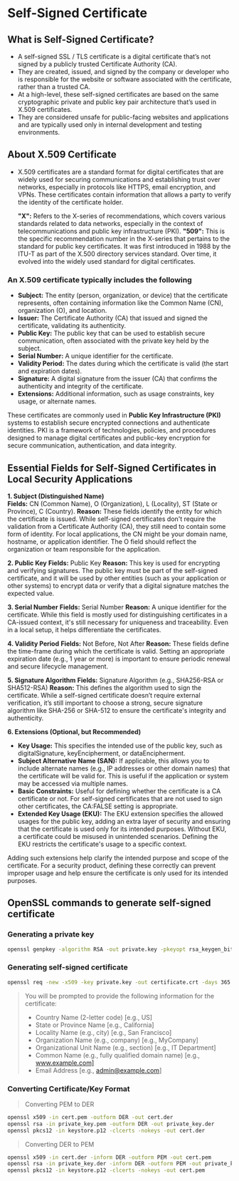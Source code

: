 # Self-Signed Certificate

## What is Self-Signed Certificate?

- A self-signed SSL / TLS certificate is a digital certificate that’s not signed by a publicly trusted Certificate Authority (CA).  
- They are created, issued, and signed by the company or developer who is responsible for the website or software associated with the certificate, rather than a trusted CA.
- At a high-level, these self-signed certificates are based on the same cryptographic private and public key pair architecture that’s used in X.509 certificates.  
- They are considered unsafe for public-facing websites and applications and are typically used only in internal development and testing environments.

## About X.509 Certificate  

- X.509 certificates are a standard format for digital certificates that are widely used for securing communications and establishing trust over networks, especially in protocols like HTTPS, email encryption, and VPNs. These certificates contain information that allows a party to verify the identity of the certificate holder.  
  
    __"X":__ Refers to the X-series of recommendations, which covers various standards related to data networks, especially in the context of telecommunications and public key infrastructure (PKI).
    __"509":__ This is the specific recommendation number in the X-series that pertains to the standard for public key certificates. It was first introduced in 1988 by the ITU-T as part of the X.500 directory services standard. Over time, it evolved into the widely used standard for digital certificates.  

### An X.509 certificate typically includes the following  

- __Subject:__ The entity (person, organization, or device) that the certificate represents, often containing information like the Common Name (CN), organization (O), and location.
- __Issuer:__ The Certificate Authority (CA) that issued and signed the certificate, validating its authenticity.
- __Public Key:__ The public key that can be used to establish secure communication, often associated with the private key held by the subject.
- __Serial Number:__ A unique identifier for the certificate.
- __Validity Period:__ The dates during which the certificate is valid (the start and expiration dates).
- __Signature:__ A digital signature from the issuer (CA) that confirms the authenticity and integrity of the certificate.
- __Extensions:__ Additional information, such as usage constraints, key usage, or alternate names.

These certificates are commonly used in __Public Key Infrastructure (PKI)__ systems to establish secure encrypted connections and authenticate identities. PKI is a framework of technologies, policies, and procedures designed to manage digital certificates and public-key encryption for secure communication, authentication, and data integrity.

## Essential Fields for Self-Signed Certificates in Local Security Applications  

__1. Subject (Distinguished Name)__  
__Fields:__ CN (Common Name), O (Organization), L (Locality), ST (State or Province), C (Country).
__Reason:__ These fields identify the entity for which the certificate is issued. While self-signed certificates don't require the validation from a Certificate Authority (CA), they still need to contain some form of identity. For local applications, the CN might be your domain name, hostname, or application identifier. The O field should reflect the organization or team responsible for the application.

__2. Public Key__
__Fields:__ Public Key
__Reason:__ This key is used for encrypting and verifying signatures. The public key must be part of the self-signed certificate, and it will be used by other entities (such as your application or other systems) to encrypt data or verify that a digital signature matches the expected value.

__3. Serial Number__
__Fields:__ Serial Number
__Reason:__ A unique identifier for the certificate. While this field is mostly used for distinguishing certificates in a CA-issued context, it's still necessary for uniqueness and traceability. Even in a local setup, it helps differentiate the certificates.

__4. Validity Period__
__Fields:__ Not Before, Not After
__Reason:__ These fields define the time-frame during which the certificate is valid. Setting an appropriate expiration date (e.g., 1 year or more) is important to ensure periodic renewal and secure lifecycle management.

__5. Signature Algorithm__
__Fields:__ Signature Algorithm (e.g., SHA256-RSA or SHA512-RSA)
__Reason:__ This defines the algorithm used to sign the certificate. While a self-signed certificate doesn’t require external verification, it’s still important to choose a strong, secure signature algorithm like SHA-256 or SHA-512 to ensure the certificate's integrity and authenticity.

__6. Extensions (Optional, but Recommended)__  

- __Key Usage:__ This specifies the intended use of the public key, such as digitalSignature, keyEncipherment, or dataEncipherment.
- __Subject Alternative Name (SAN):__ If applicable, this allows you to include alternate names (e.g., IP addresses or other domain names) that the certificate will be valid for. This is useful if the application or system may be accessed via multiple names.
- __Basic Constraints:__ Useful for defining whether the certificate is a CA certificate or not. For self-signed certificates that are not used to sign other certificates, the CA:FALSE setting is appropriate.
- __Extended Key Usage (EKU):__ The EKU extension specifies the allowed usages for the public key, adding an extra layer of security and ensuring that the certificate is used only for its intended purposes. Without EKU, a certificate could be misused in unintended scenarios. Defining the EKU restricts the certificate's usage to a specific context.

Adding such extensions help clarify the intended purpose and scope of the certificate. For a security product, defining these correctly can prevent improper usage and help ensure the certificate is only used for its intended purposes.

## OpenSSL commands to generate self-signed certificate

### Generating a private key

```bash
openssl genpkey -algorithm RSA -out private.key -pkeyopt rsa_keygen_bits:2048
```

### Generating self-signed certificate

```bash
openssl req -new -x509 -key private.key -out certificate.crt -days 365
```

> You will be prompted to provide the following information for the certificate:
>
> - Country Name (2-letter code) [e.g., US]
> - State or Province Name [e.g., California]
> - Locality Name (e.g., city) [e.g., San Francisco]
> - Organization Name (e.g., company) [e.g., MyCompany]
> - Organizational Unit Name (e.g., section) [e.g., IT Department]
> - Common Name (e.g., fully qualified domain name) [e.g., www.example.com]
> - Email Address [e.g., admin@example.com]

### Converting Certificate/Key Format

> Converting PEM to DER

```bash
openssl x509 -in cert.pem -outform DER -out cert.der
openssl rsa -in private_key.pem -outform DER -out private_key.der
openssl pkcs12 -in keystore.p12 -clcerts -nokeys -out cert.der
```

> Converting DER to PEM

```bash
openssl x509 -in cert.der -inform DER -outform PEM -out cert.pem
openssl rsa -in private_key.der -inform DER -outform PEM -out private_key.pem
openssl pkcs12 -in keystore.p12 -clcerts -nokeys -out cert.pem
```
